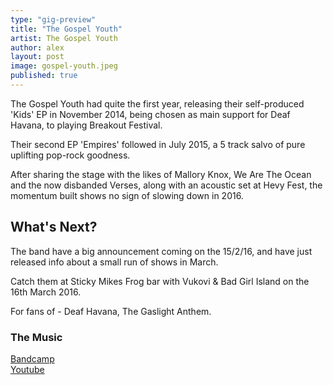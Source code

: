 ```yaml
---
type: "gig-preview"
title: "The Gospel Youth"
artist: The Gospel Youth
author: alex
layout: post
image: gospel-youth.jpeg
published: true
---
```


The Gospel Youth had quite the first year, releasing their self-produced 'Kids' EP in November 2014, being chosen as main support for Deaf Havana, to playing Breakout Festival.

Their second EP 'Empires' followed in July 2015, a 5 track salvo of pure uplifting pop-rock goodness.

After sharing the stage with the likes of Mallory Knox, We Are The Ocean and the now disbanded Verses, along with an acoustic set at Hevy Fest, the momentum built shows no sign of slowing down in 2016.

## What's Next?

The band have a big announcement coming on the 15/2/16, and have just released info about a small run of shows in March.

Catch them at Sticky Mikes Frog bar with Vukovi & Bad Girl Island on the 16th March 2016.

For fans of - Deaf Havana, The Gaslight Anthem.

### The Music

[Bandcamp](https://thegospelyouth.bandcamp.com)  
[Youtube](https://m.youtube.com/channel/UCHq9gHa0Qq_aS6V3AQoOLGA)
